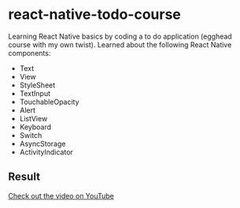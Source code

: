 # react-native-todo-course
Learning React Native basics by coding a to do application (egghead course with my own twist). Learned about the following React Native components:

- Text
- View
- StyleSheet
- TextInput
- TouchableOpacity
- Alert
- ListView
- Keyboard
- Switch
- AsyncStorage
- ActivityIndicator

## Result

[Check out the video on YouTube](https://www.youtube.com/watch?v=L6dinrORB3Q)